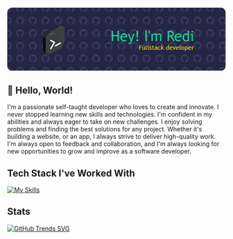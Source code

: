 ![Header](./profile-header.png)

## 👋 Hello, World!

I'm a passionate self-taught developer who loves to create and innovate. I never stopped learning new skills and technologies. I'm confident in my abilities and always eager to take on new challenges. I enjoy solving problems and finding the best solutions for any project. Whether it's building a website, or an app, I always strive to deliver high-quality work. I'm always open to feedback and collaboration, and I'm always looking for new opportunities to grow and improve as a software developer.

## Tech Stack I've Worked With

[![My Skills](https://skillicons.dev/icons?i=html,css,bootstrap,nodejs,express,md,postman,mongodb,replit,vscode,idea,java,python,powershell)](https://skillicons.dev)


<!--
**rediahmds/rediahmds** is a ✨ _special_ ✨ repository because its `README.md` (this file) appears on your GitHub profile.

Here are some ideas to get you started:

- 🔭 I’m currently working on ...
- 🌱 I’m currently learning ...
- 👯 I’m looking to collaborate on ...
- 🤔 I’m looking for help with ...
- 💬 Ask me about ...
- 📫 How to reach me: ...
- 😄 Pronouns: ...
- ⚡ Fun fact: ...
-->

## Stats

[![GitHub Trends SVG](https://api.githubtrends.io/user/svg/rediahmds/langs?time_range=one_year&theme=dark)](https://githubtrends.io)
